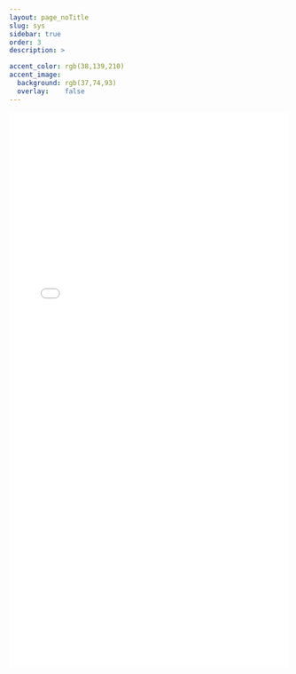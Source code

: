 ```yaml
---
layout: page_noTitle
slug: sys
sidebar: true
order: 3
description: >

accent_color: rgb(38,139,210)
accent_image:
  background: rgb(37,74,93)
  overlay:    false
---
```


<iframe src="sysnet.html"  width = "100%" height ="1000px"  frameborder="0"></iframe>

